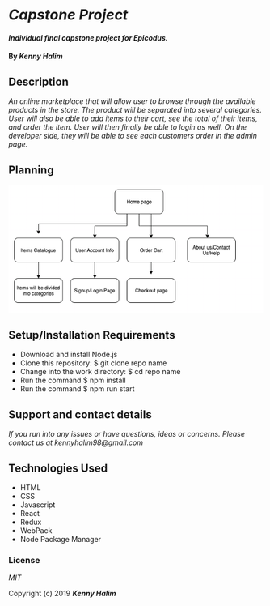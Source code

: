 # _Capstone Project_

#### _Individual final capstone project for Epicodus._

#### By _**Kenny Halim**_

## Description

_An online marketplace that will allow user to browse through the available products in the store. The product will be separated into several categories. User will also be able to add items to their cart, see the total of their items, and order the item. User will then finally be able to login as well. On the developer side, they will be able to see each customers order in the admin page._

## Planning

_<img src="planning.png">_

## Setup/Installation Requirements

- Download and install Node.js
- Clone this repository: \$ git clone repo name
- Change into the work directory: \$ cd repo name
- Run the command \$ npm install
- Run the command \$ npm run start

## Support and contact details

_If you run into any issues or have questions, ideas or concerns. Please contact us at kennyhalim98@gmail.com_

## Technologies Used

- HTML
- CSS
- Javascript
- React
- Redux
- WebPack
- Node Package Manager

### License

_MIT_

Copyright (c) 2019 **_Kenny Halim_**
